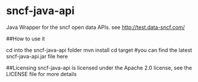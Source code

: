 sncf-java-api
=============

Java Wrapper for the sncf open data APIs. see http://test.data-sncf.com/

##How to use it

  cd into the sncf-java-api folder
  mvn install
  cd target
  #you can find the latest sncf-java-api.jar file here

##Licensing
sncf-java-api is licensed under the Apache 2.0 license, see the LICENSE file for more details